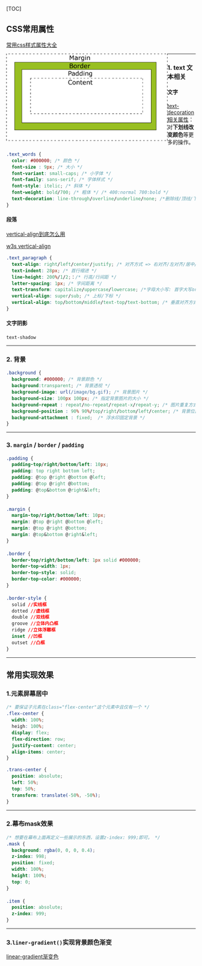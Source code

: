 [TOC]

## CSS常用属性

[常用css样式属性大全](https://www.cnblogs.com/zhaoyingblog/p/8342739.html)

<img src="./images/W3C.png" alt="CSS box-model." style="zoom:80%;" align="left"/>

****

### 1. text 文本相关

#### 文字

[text-decoration相关属性](https://developer.mozilla.org/en-US/docs/Web/CSS/text-underline-offset)：对**下划线改变颜色**等更多的操作。

``` css
.text_words {
  color: #000000; /* 颜色 */
  font-size : 9px; /* 大小 */
  font-variant: small-caps; /* 小字体 */
  font-family: sans-serif; /* 字体样式 */
  font-style: itelic; /* 斜体 */
  font-weight: bold/700; /* 粗体 */ /* 400:normal 700:bold */
  text-decoration: line-through/overline/underline/none; /*删除线/顶线/下划线/去除链接下划线 */
}
```

#### 段落

[vertical-align到底怎么用](https://www.jianshu.com/p/ce7e4a997a2c)

[w3s vertical-align](https://www.w3school.com.cn/tiy/t.asp?f=csse_vertical-align)

```css
.text_paragraph {
  text-align: right/left/center/justify; /* 对齐方式 => 右对齐/左对齐/居中/平铺 */
  text-indent: 28px; /* 首行缩进 */
  line-height: 200%/1/2;：/* 行高/行间距 */
  letter-spacing: 1px; /* 字间距离 */
  text-transform: capitalize/uppercase/lowercase; /*字母大小写: 首字大写or全大/小写 */ 
  vertical-align: super/sub; /* 上标/下标 */
  vertical-align: top/bottom/middle/text-top/text-bottom; /* 垂直对齐方式 */
}
```

#### 文字阴影

`text-shadow`

****

### 2. 背景

```css
.background {
  background: #000000; /* 背景颜色 */
  background:transparent; /* 背景透视 */
  background-image: url(/image/bg.gif); /* 背景图片 */ 
  background-size: 100px 100px; /* 指定背景图片的大小 */
  background-repeat : repeat/no-repeat/repeat-x/repeat-y; /* 图片重复方式 */
  background-position : 90% 90%/top/right/bottom/left/center; /* 背景位置 */
  background-attachment : fixed;  /* 浮水印固定背景 */
}
```

****

### 3. `margin` / `border` / `padding`

```css
.padding {
  padding-top/right/bottom/left: 10px;
  padding: top right bottom left;
  padding: @top @right @bottom @left;
  padding: @top @right @bottom;
  padding: @top&bottom @right&left;
}

.margin {
  margin-top/right/bottom/left: 10px;
  margin: @top @right @bottom @left;
  margin: @top @right @bottom;
  margin: @top&bottom @right&left;
}

.border {
  border-top/right/bottom/left: 1px solid #000000;
  border-top-width: 1px;
  border-top-style: solid;
  border-top-color: #000000;
}

.border-style {
  solid //实线框
  dotted //虚线框
  double //双线框
  groove //立体内凸框
  ridge //立体浮雕框
  inset //凹框
  outset //凸框
}
```

****

## 常用实现效果

### 1.元素屏幕居中

```css
/* 要保证子元素在class="flex-center"这个元素中且仅有一个 */
.flex-center {
  width: 100%;
  heigh: 100%;
  display: flex;
  flex-direction: row;
  justify-content: center;
  align-items: center;
}
```

```css
.trans-center {
  position: absolute;
  left: 50%;
  top: 50%;
  transform: translate(-50%, -50%);
}
```

****

### 2.幕布mask效果

```css
/* 想要在幕布上面再定义一些展示的东西，设置z-index: 999;即可。 */
.mask {
  background: rgba(0, 0, 0, 0.4);
  z-index: 998;
  position: fixed;
  width: 100%;
  height: 100%;
  top: 0;
}

.item {
  position: absolute;
  z-index: 999;
}
```

****

### 3.`liner-gradient()`实现背景颜色渐变

[linear-gradient渐变色](https://www.runoob.com/cssref/func-linear-gradient.html)

```css

```

